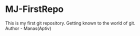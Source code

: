 # MJ-FirstRepo
This is my first git repository. Getting known to the world of git.
<br>
Author - Manas(Aptiv)
